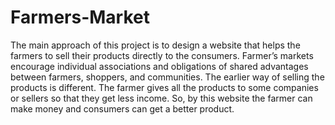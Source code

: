 # Farmers-Market
 The main approach of this project is to design a website that helps the farmers to sell their products directly to the consumers. Farmer’s markets encourage individual associations and obligations of shared advantages between farmers, shoppers, and communities. The earlier way of selling the products is different.  The farmer gives all the products to some companies or sellers so that they get less income. So, by this website the farmer can make money and consumers can get a better product.
